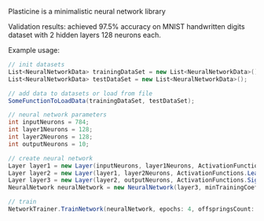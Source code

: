Plasticine is a minimalistic neural network library

Validation results: achieved 97.5% accuracy on MNIST handwritten digits dataset with 2 hidden layers 128 neurons each.

Example usage:

```C#
// init datasets
List<NeuralNetworkData> trainingDataSet = new List<NeuralNetworkData>();
List<NeuralNetworkData> testDataSet = new List<NeuralNetworkData>();

// add data to datasets or load from file
SomeFunctionToLoadData(trainingDataSet, testDataSet);

// neural network parameters
int inputNeurons = 784;
int layer1Neurons = 128;
int layer2Neurons = 128;
int outputNeurons = 10;

// create neural network
Layer layer1 = new Layer(inputNeurons, layer1Neurons, ActivationFunctions.LeakyReLU);
Layer layer2 = new Layer(layer1, layer2Neurons, ActivationFunctions.LeakyReLU);
Layer layer3 = new Layer(layer2, outputNeurons, ActivationFunctions.Sigmoid);
NeuralNetwork neuralNetwork = new NeuralNetwork(layer3, minTrainingCoefficient: 0.01f, batchSize: 1, momentumCoefficient: 0.0f);

// train
NetworkTrainer.TrainNetwork(neuralNetwork, epochs: 4, offspringsCount: 1, offspringDiversity: 0.0f, trainingDataSet, testDataSet);
```